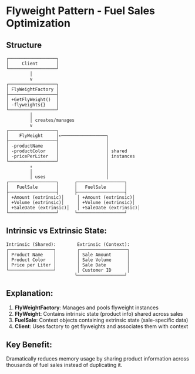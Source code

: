 # Flyweight Pattern - Fuel Sales Optimization

## Structure
```
┌──────────────────┐
│     Client       │
└──────────────────┘
         │
         v
┌──────────────────┐
│ FlyWeightFactory │
├──────────────────┤
│ +GetFlyWeight()  │
│ -flyweights{}    │
└──────────────────┘
         │
         │ creates/manages
         v
┌──────────────────┐
│    FlyWeight     │←─────────────────┐
├──────────────────┤                  │
│ -productName     │                  │
│ -productColor    │                  │ shared
│ -pricePerLiter   │                  │ instances
└──────────────────┘                  │
         ↑                            │
         │                            │
         │ uses                       │
┌──────────────────┐      ┌──────────────────┐
│   FuelSale       │      │   FuelSale       │
├──────────────────┤      ├──────────────────┤
│ +Amount (extrinsic)│     │ +Amount (extrinsic)│
│ +Volume (extrinsic)│     │ +Volume (extrinsic)│
│ +SaleDate (extrinsic)│   │ +SaleDate (extrinsic)│
└──────────────────┘      └──────────────────┘
```

## Intrinsic vs Extrinsic State:
```
Intrinsic (Shared):        Extrinsic (Context):
┌─────────────────┐        ┌──────────────────┐
│ Product Name    │        │ Sale Amount      │
│ Product Color   │        │ Sale Volume      │
│ Price per Liter │        │ Sale Date        │
└─────────────────┘        │ Customer ID      │
                          └──────────────────┘
```

## Explanation:
1. **FlyWeightFactory**: Manages and pools flyweight instances
2. **FlyWeight**: Contains intrinsic state (product info) shared across sales
3. **FuelSale**: Context objects containing extrinsic state (sale-specific data)
4. **Client**: Uses factory to get flyweights and associates them with context

## Key Benefit:
Dramatically reduces memory usage by sharing product information across thousands of fuel sales instead of duplicating it.